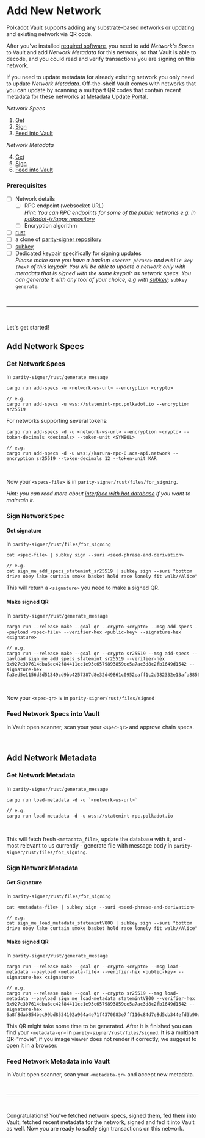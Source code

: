 # Add New Network

Polkadot Vault supports adding any substrate-based networks or updating and existing network via QR code.

After you've installed [required software](#Prerequisites), you need to add *Network's Specs* to Vault and add *Network Metadata* for this network, so that Vault is able to decode, and you could read and verify transactions you are signing on this network.

If you need to update metadata for already existing network you only need to update *Network Metadata*.
Off-the-shelf Vault comes with networks that you can update by scanning a multipart QR codes that contain recent metadata for these networks at [Metadata Update Portal](https://metadata.parity.io/).

*Network Specs*

1. [Get](#get-network-spec)
2. [Sign](#sign-network-spec)
3. [Feed into Vault](#feed-network-spec-into-signer)

*Network Metadata*

4. [Get](#get-network-metadata)
5. [Sign](#sign-network-metadata)
6. [Feed into Vault](#feed-network-metadata-into-signer)

### Prerequisites

- [ ] Network details
    - [ ] RPC endpoint (websocket URL)\
    *Hint: You can RPC endpoints for some of the public networks e.g. in [polkadot-js/apps repository](https://github.com/polkadot-js/apps/tree/master/packages/apps-config/src/endpoints)*
    - [ ] Encryption algorithm
- [ ] [rust](https://www.rust-lang.org/tools/install)
- [ ] a clone of [parity-signer repository](https://github.com/paritytech/parity-signer)
- [ ] [subkey](https://docs.substrate.io/v3/tools/subkey/#installation)
- [ ] Dedicated keypair specifically for signing updates\
*Please make sure you have a backup `<secret-phrase>` and `Public key (hex)` of this keypair. You will be able to update a network only with metadata that is signed with the same keypair as network specs. You can generate it with any tool of your choice, e.g with [subkey](https://docs.substrate.io/v3/tools/subkey/#installation):* `subkey generate`.

<!-- "TODO suggested strategy to handle this keypair: password 
derivation, dedicated signer -->

<br/>

---

<br/>

Let's get started!

## Add Network Specs

### Get Network Specs

In `parity-signer/rust/generate_message`

```
cargo run add-specs -u <network-ws-url> --encryption <crypto>

```
```
// e.g.
cargo run add-specs -u wss://statemint-rpc.polkadot.io --encryption sr25519

```

For networks supporting several tokens:

```
cargo run add-specs -d -u <network-ws-url> --encryption <crypto> --token-decimals <decimals> --token-unit <SYMBOL>

```
```
// e.g.
cargo run add-specs -d -u wss://karura-rpc-0.aca-api.network --encryption sr25519 --token-decimals 12 --token-unit KAR

```

<br/>

Now your `<specs-file>` is in `parity-signer/rust/files/for_signing`.

*Hint: you can read more about [interface with hot database](https://github.com/paritytech/parity-signer/blob/master/rust/generate_message/src/lib.rs) if you want to maintain it.*

<!-- TODO more about hot database, suggested use of hot database" -->

### Sign Network Spec

#### Get signature

In `parity-signer/rust/files/for_signing`

```
cat <spec-file> | subkey sign --suri <seed-phrase-and-derivation>
```

```
// e.g.
cat sign_me_add_specs_statemint_sr25519 | subkey sign --suri "bottom drive obey lake curtain smoke basket hold race lonely fit walk//Alice"
```

This will return a `<signature>` you need to make a signed QR.

#### Make signed QR

In `parity-signer/rust/generate_message`

```
cargo run --release make --goal qr --crypto <crypto> --msg add-specs --payload <spec-file> --verifier-hex <public-key> --signature-hex <signature>
```

```
// e.g.
cargo run --release make --goal qr --crypto sr25519 --msg add-specs --payload sign_me_add_specs_statemint_sr25519 --verifier-hex 0x927c307614dba6ec42f84411cc1e93c6579893859ce5a7ac3d8c2fb1649d1542 --signature-hex fa3ed5e1156d3d51349cd9bb4257387d8e32d49861c0952eaff1c2d982332e13afa8856bb6dfc684263aa3570499e067d4d78ea2dfa7a9b85e8ea273d3a81a86
```

<br/>

Now your `<spec-qr>` is in `parity-signer/rust/files/signed`

### Feed Network Specs into Vault

In Vault open scanner, scan your your `<spec-qr>` and approve chain specs.

<br/>

## Add Network Metadata

### Get Network Metadata

In `parity-signer/rust/generate_message`

```
cargo run load-metadata -d -u `<network-ws-url>`
```

```
// e.g.
cargo run load-metadata -d -u wss://statemint-rpc.polkadot.io
```

<br/>

This will fetch fresh `<metadata_file>`, update the database with it, and - most relevant to us currently - generate file with message body in `parity-signer/rust/files/for_signing`.

### Sign Network Metadata

#### Get Signature

In `parity-signer/rust/files/for_signing`

```
cat <metadata-file> | subkey sign --suri <seed-phrase-and-derivation>
```

```
// e.g.
cat sign_me_load_metadata_statemintV800 | subkey sign --suri "bottom drive obey lake curtain smoke basket hold race lonely fit walk//Alice"
```

#### Make signed QR

In `parity-signer/rust/generate_message`

```
cargo run --release make --goal qr --crypto <crypto> --msg load-metadata --payload <metadata-file> --verifier-hex <public-key> --signature-hex <signature>
```

```
// e.g.
cargo run --release make --goal qr --crypto sr25519 --msg load-metadata --payload sign_me_load-metadata_statemintV800 --verifier-hex 0x927c307614dba6ec42f84411cc1e93c6579893859ce5a7ac3d8c2fb1649d1542 --signature-hex 6a8f8dab854bec99bd8534102a964a4e71f4370683e7ff116c84d7e8d5cb344efd3b90d27059b7c8058f5c4a5230b792009c351a16c007237921bcae2ede2d84
```

This QR might take some time to be generated. After it is finished you can find your `<metadata-qr>` in `parity-signer/rust/files/signed`. It is a multipart QR-"movie", if you image viewer does not render it correctly, we suggest to open it in a browser.

### Feed Network Metadata into Vault

In Vault open scanner, scan your `<metadata-qr>` and accept new metadata.

<br/>

---

<br/>

Congratulations! You've fetched network specs, signed them, fed them into Vault, fetched recent metadata for the network, signed and fed it into Vault as well. Now you are ready to safely sign transactions on this network.
